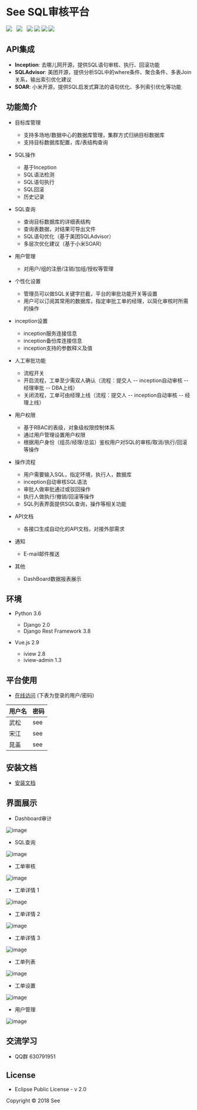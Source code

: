 
# See SQL审核平台

![](https://img.shields.io/badge/build-release-brightgreen.svg)  
![](https://img.shields.io/badge/version-v1.0.0-brightgreen.svg)  
![](https://img.shields.io/badge/vue.js-2.9.1-brightgreen.svg) 
![](https://img.shields.io/badge/iview-2.8.0-brightgreen.svg?style=flat-square) 
![](https://img.shields.io/badge/python-3.6-brightgreen.svg)
![](https://img.shields.io/badge/Django-2.0-brightgreen.svg)

## API集成
- **Inception**: 去哪儿网开源，提供SQL语句审核、执行、回滚功能
- **SQLAdvisor**: 美团开源，提供分析SQL中的where条件、聚合条件、多表Join关系，输出索引优化建议
- **SOAR**: 小米开源，提供SQL启发式算法的语句优化、多列索引优化等功能

## 功能简介

- 目标库管理
    - 支持多场地/数据中心的数据库管理，集群方式归纳目标数据库
    - 支持目标数据库配置，库/表结构查询
- SQL操作
    - 基于Inception
    - SQL语法检测
    - SQL语句执行
    - SQL回滚
    - 历史记录
- SQL查询
    - 查询目标数据库的详细表结构
    - 查询表数据，对结果可导出文件
    - SQL语句优化（基于美团SQLAdvisor）
    - 多层次优化建议（基于小米SOAR）
- 用户管理
    - 对用户/组的注册/注销/加组/授权等管理
- 个性化设置
    - 管理员可以做SQL关键字拦截，平台的审批功能开关等设置
    - 用户可以订阅其常用的数据库，指定审批工单的经理，以简化审核时所需的操作
- inception设置
    - inception服务连接信息
    - inception备份库连接信息
    - inception支持的参数释义及值
- 人工审批功能
    - 流程开关
    - 开启流程，工单至少需双人确认（流程：提交人 -- inception自动审核 -- 经理审批 -- DBA上线）
    - 关闭流程，工单可由经理上线（流程：提交人 -- inception自动审核 -- 经理上线）
- 用户权限
    - 基于RBAC的表级，对象级权限控制体系
    - 通过用户管理设置用户权限
    - 根据用户身份（组员/经理/总监）鉴权用户对SQL的审核/取消/执行/回滚等操作
- 操作流程
    - 用户需要输入SQL，指定环境，执行人，数据库
    - inception自动审核SQL语法
    - 审批人做审批通过或驳回操作
    - 执行人做执行/撤销/回滚等操作
    - SQL列表界面提供SQL查询，操作等相关功能

- API文档
    - 各接口生成自动化的API文档，对接外部需求
    
- 通知
    - E-mail邮件推送
- 其他
    - DashBoard数据报表展示

## 环境

- Python 3.6
    - Django 2.0
    - Django Rest Framework 3.8
    
- Vue.js 2.9
    - iview 2.8
    - iview-admin 1.3

## 平台使用
- [在线访问](http://47.105.160.188:8080) (下表为登录的用户/密码)
  
| 用户名 | 密码 |
| --- | --- |
| 武松 | see |
| 宋江 | see |
| 晁盖 | see |

## 安装文档
- [安装文档](https://github.com/myide/see/blob/master/frontend/src/files/install.md)

## 界面展示

- Dashboard审计

![image](https://github.com/myide/see/blob/master/frontend/src/images/github/dashboard.png)

- SQL查询

![image](https://github.com/myide/see/blob/master/frontend/src/images/github/query.png)

- 工单审核

![image](https://github.com/myide/see/blob/master/frontend/src/images/github/check.png)

- 工单详情 1

![image](https://github.com/myide/see/blob/master/frontend/src/images/github/detail1.png)

- 工单详情 2

![image](https://github.com/myide/see/blob/master/frontend/src/images/github/detail2.png)

- 工单详情 3

![image](https://github.com/myide/see/blob/master/frontend/src/images/github/detail3.png)

- 工单列表

![image](https://github.com/myide/see/blob/master/frontend/src/images/github/list.png)

- 工单设置

![image](https://github.com/myide/see/blob/master/frontend/src/images/github/platsettings.png)

- 用户管理

![image](https://github.com/myide/see/blob/master/frontend/src/images/github/user.png)


## 交流学习
- QQ群 630791951

## License

- Eclipse Public License - v 2.0

Copyright © 2018 See


